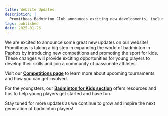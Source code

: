 ```yaml
---
title: Website Updates
description: |
  Promitheas Badminton Club announces exciting new developments, including competitive opportunities for all skill levels and a special badminton program designed for kids to learn and enjoy the sport.
tags: published
date: 2025-01-26
---
```


We are excited to announce some great new updates on our website! Promitheas is taking a big step in expanding the world of badminton in Paphos by introducing new competitions and promoting the sport for kids. These changes will provide exciting opportunities for young players to develop their skills and join a community of passionate athletes.

Visit our **[Competitions page](/competition)** to learn more about upcoming tournaments and how you can get involved. 

For the youngsters, our **[Badminton for Kids section](/en/kids)** offers resources and tips to help young players get started and have fun.

Stay tuned for more updates as we continue to grow and inspire the next generation of badminton players!
